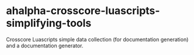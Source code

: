 # ahalpha-crosscore-luascripts-simplifying-tools
Crosscore Luascripts simple data collection (for documentation generation) and a documentation generator.
